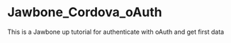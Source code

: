 Jawbone_Cordova_oAuth
=====================

This is a Jawbone up tutorial for authenticate with oAuth and get first data
